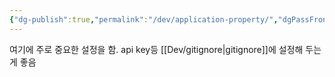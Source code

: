 ```yaml
---
{"dg-publish":true,"permalink":"/dev/application-property/","dgPassFrontmatter":true,"noteIcon":"","created":"2024-08-18T15:02:00.649+09:00","updated":"2024-08-18T15:06:53.206+09:00"}
---
```


여기에 주로 중요한 설정을 함. api key등
[[Dev/gitignore\|gitignore]]에 설정해 두는 게 좋음
